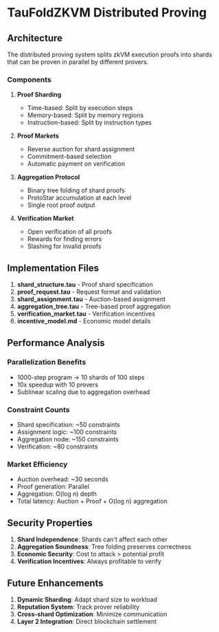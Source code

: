 # TauFoldZKVM Distributed Proving

## Architecture

The distributed proving system splits zkVM execution proofs into shards that can be proven in parallel by different provers.

### Components

1. **Proof Sharding**
   - Time-based: Split by execution steps
   - Memory-based: Split by memory regions  
   - Instruction-based: Split by instruction types

2. **Proof Markets**
   - Reverse auction for shard assignment
   - Commitment-based selection
   - Automatic payment on verification

3. **Aggregation Protocol**
   - Binary tree folding of shard proofs
   - ProtoStar accumulation at each level
   - Single root proof output

4. **Verification Market**
   - Open verification of all proofs
   - Rewards for finding errors
   - Slashing for invalid proofs

## Implementation Files

1. **shard_structure.tau** - Proof shard specification
2. **proof_request.tau** - Request format and validation
3. **shard_assignment.tau** - Auction-based assignment
4. **aggregation_tree.tau** - Tree-based proof aggregation
5. **verification_market.tau** - Verification incentives
6. **incentive_model.md** - Economic model details

## Performance Analysis

### Parallelization Benefits
- 1000-step program → 10 shards of 100 steps
- 10x speedup with 10 provers
- Sublinear scaling due to aggregation overhead

### Constraint Counts
- Shard specification: ~50 constraints
- Assignment logic: ~100 constraints  
- Aggregation node: ~150 constraints
- Verification: ~80 constraints

### Market Efficiency
- Auction overhead: ~30 seconds
- Proof generation: Parallel
- Aggregation: O(log n) depth
- Total latency: Auction + Proof + O(log n) aggregation

## Security Properties

1. **Shard Independence**: Shards can't affect each other
2. **Aggregation Soundness**: Tree folding preserves correctness
3. **Economic Security**: Cost to attack > potential profit
4. **Verification Incentives**: Always profitable to verify

## Future Enhancements

1. **Dynamic Sharding**: Adapt shard size to workload
2. **Reputation System**: Track prover reliability
3. **Cross-shard Optimization**: Minimize communication
4. **Layer 2 Integration**: Direct blockchain settlement
